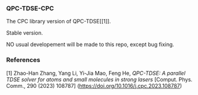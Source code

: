 ### QPC-TDSE-CPC
The CPC library version of QPC-TDSE[[1]]. 

Stable version. 

NO usual developement will be made to this repo, except bug fixing.

### References
[1] Zhao-Han Zhang, Yang Li, Yi-Jia Mao, Feng He,
*QPC-TDSE: A parallel TDSE solver for atoms and small molecules in strong lasers*
[Comput. Phys. Comm., 290 (2023) 108787]
(https://doi.org/10.1016/j.cpc.2023.108787)
